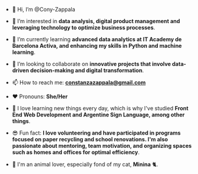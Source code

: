 - 👋 Hi, I’m @Cony-Zappala

- 👀 I’m interested in **data analysis, digital product management and leveraging technology to optimize business processes**.
- 🤖 I’m currently learning **advanced data analytics at IT Academy de Barcelona Activa, and enhancing my skills in Python and machine learning**.
- 🤝 I’m looking to collaborate on **innovative projects that involve data-driven decision-making and digital transformation**.
- 📫 How to reach me: **constanzazappala@gmail.com**
- ❤️ Pronouns: **She/Her**
- 🧠 I love learning new things every day, which is why I've studied **Front End Web Development and Argentine Sign Language, among other things**.
- 😎 Fun fact: **I love volunteering and have participated in programs focused on paper recycling and school renovations.
  I'm also passionate about mentoring, team motivation, and organizing spaces such as homes and offices for optimal efficiency**.
- 🐾 I'm an animal lover, especially fond of my cat, **Minina** 🐈.
